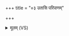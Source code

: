 +++
title = "०३ उतासि परिपाणम्"

+++
<details><summary>मूलम् (VS)</summary>

उ॒तासि॑ परि॒पाणं॑ यातु॒जम्भ॑नमाञ्जन।  
उ॒तामृत॑स्य॒ त्वं वे॒त्थाथो॑ असि जीव॒भोज॑न॒मथो॑ हरितभेष॒जम् ॥
</details>